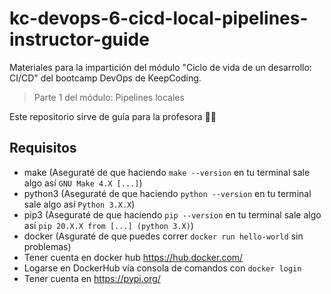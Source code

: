 # kc-devops-6-cicd-local-pipelines-instructor-guide 

Materiales para la impartición del módulo "Ciclo de vida de un desarrollo: CI/CD" del bootcamp DevOps de KeepCoding.

> Parte 1 del módulo: Pipelines locales

Este repositorio sirve de guía para la profesora 👩‍💻

## Requisitos
- make  (Aseguraté de que haciendo `make --version` en tu terminal sale algo así `GNU Make 4.X [...]`)
- python3 (Aseguraté de que haciendo `python --version` en tu terminal sale algo así `Python 3.X.X`)
- pip3 (Aseguraté de que haciendo `pip --version` en tu terminal sale algo así `pip 20.X.X from [...] (python 3.X)`)
- docker (Asguraté de que puedes correr `docker run hello-world` sin problemas)
- Tener cuenta en docker hub https://hub.docker.com/
- Logarse en DockerHub vía consola de comandos con `docker login`
- Tener cuenta en https://pypi.org/
